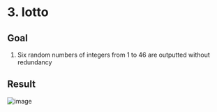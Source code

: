 # 3. lotto

## Goal

1. Six random numbers of integers from 1 to 46 are outputted without redundancy

## Result

![image](https://github.com/crevee/c-review/assets/64821752/f70c5e8e-8055-4a98-9916-8fdcf5ab3657)
